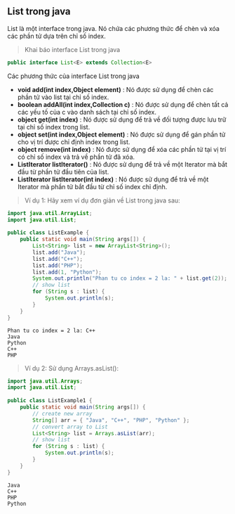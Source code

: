 ## List trong java
List là một interface trong java. Nó chứa các phương thức để chèn và xóa các phần tử dựa trên chỉ số index.

> Khai báo interface List trong java
```java
public interface List<E> extends Collection<E>
```

Các phương thức của interface List trong java
- **void add(int index,Object element)** : Nó được sử dụng để chèn các phần tử vào list tại chỉ số index.
- **boolean addAll(int index,Collection c)** : Nó được sử dụng để chèn tất cả các yếu tố của c vào danh sách tại chỉ số index.
- **object get(int index)** : Nó được sử dụng để trả về đối tượng được lưu trữ tại chỉ số index trong list.
- **object set(int index,Object element)** : Nó được sử dụng để gán phần tử cho vị trí được chỉ định index trong list.
- **object remove(int index)** : Nó được sử dụng để xóa các phần tử tại vị trí có chỉ số index và trả về phần tử đã xóa.
- **ListIterator listIterator()** : Nó được sử dụng để trả về một Iterator mà bắt đầu từ phần tử đầu tiên của list.
- **ListIterator listIterator(int index)** : Nó được sử dụng để trả về một Iterator mà phần tử bắt đầu từ chỉ số index chỉ định.


> Ví dụ 1: Hãy xem ví dụ đơn giản về List trong java sau:
```java
import java.util.ArrayList;
import java.util.List;
 
public class ListExample {
    public static void main(String args[]) {
        List<String> list = new ArrayList<String>();
        list.add("Java");
        list.add("C++");
        list.add("PHP");
        list.add(1, "Python");
        System.out.println("Phan tu co index = 2 la: " + list.get(2));
        // show list
        for (String s : list) {
            System.out.println(s);
        }
    }
}
```
```
Phan tu co index = 2 la: C++
Java
Python
C++
PHP
```

> Ví dụ 2: Sử dụng Arrays.asList():
```java
import java.util.Arrays;
import java.util.List;
 
public class ListExample1 {
    public static void main(String args[]) {
        // create new array
        String[] arr = { "Java", "C++", "PHP", "Python" };
        // convert array to List
        List<String> list = Arrays.asList(arr);
        // show list
        for (String s : list) {
            System.out.println(s);
        }
    }
}
```
```
Java
C++
PHP
Python
```
